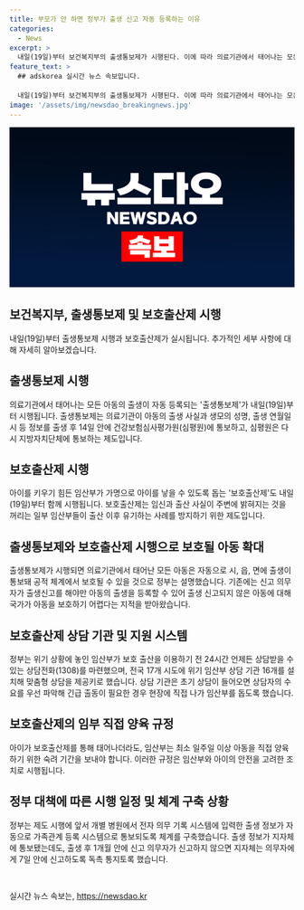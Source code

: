 ```yaml
---
title: 부모가 안 하면 정부가 출생 신고 자동 등록하는 이유
categories:
  - News
excerpt: >
  내일(19일)부터 보건복지부의 출생통보제가 시행된다. 이에 따라 의료기관에서 태어나는 모든 아동은 자동으로 등록되며, 보호출산제도 도입된다. 보호출산제는 임산부가 가명으로 아이를 낳을 수 있도록 지원하는 제도이다. 이로써 국가는 모든 아동을 보호할 수 있게 되며, 임산부에 대한 맞춤형 상담 및 보호조치도 확대된다. 또한 출생 정보가 신고되지 않을 경우, 지자체가 직권으로 아동의 출생을 등록하는 절차도 마련되었다. 해당 제도는 임산부의 양육 선택권을 존중하고, 아이를 키우기 어려운 상황에 놓인 임산부들을 보호하기 위한 것이다.
feature_text: >
  ## adskorea 실시간 뉴스 속보입니다.

  내일(19일)부터 보건복지부의 출생통보제가 시행된다. 이에 따라 의료기관에서 태어나는 모든 아동은 자동으로 등록되며, 보호출산제도 도입된다. 보호출산제는 임산부가 가명으로 아이를 낳을 수 있도록 지원하는 제도이다. 이로써 국가는 모든 아동을 보호할 수 있게 되며, 임산부에 대한 맞춤형 상담 및 보호조치도 확대된다. 또한 출생 정보가 신고되지 않을 경우, 지자체가 직권으로 아동의 출생을 등록하는 절차도 마련되었다. 해당 제도는 임산부의 양육 선택권을 존중하고, 아이를 키우기 어려운 상황에 놓인 임산부들을 보호하기 위한 것이다.
image: '/assets/img/newsdao_breakingnews.jpg'
---
```


<p><img src="/assets/img/newsdao_breakingnews.jpg" alt="adskorea 속보" /></p>

<h2 data-ke-size="size26">보건복지부, 출생통보제 및 보호출산제 시행</h2>

<p data-ke-size="size16">내일(19일)부터 출생통보제 시행과 보호출산제가 실시됩니다. 추가적인 세부 사항에 대해 자세히 알아보겠습니다.</p>

<h2>출생통보제 시행</h2>

<p data-ke-size="size16">의료기관에서 태어나는 모든 아동의 출생이 자동 등록되는 '출생통보제'가 내일(19일)부터 시행됩니다. 출생통보제는 의료기관이 아동의 출생 사실과 생모의 성명, 출생 연월일시 등 정보를 출생 후 14일 안에 건강보험심사평가원(심평원)에 통보하고, 심평원은 다시 지방자치단체에 통보하는 제도입니다.</p>

<h2>보호출산제 시행</h2>

<p data-ke-size="size16">아이를 키우기 힘든 임산부가 가명으로 아이를 낳을 수 있도록 돕는 '보호출산제'도 내일(19일)부터 함께 시행됩니다. 보호출산제는 임신과 출산 사실이 주변에 밝혀지는 것을 꺼리는 일부 임산부들이 출산 이후 유기하는 사례를 방지하기 위한 제도입니다.</p>

<h2>출생통보제와 보호출산제 시행으로 보호될 아동 확대</h2>

<p data-ke-size="size16">출생통보제가 시행되면 의료기관에서 태어난 모든 아동은 자동으로 시, 읍, 면에 출생이 통보돼 공적 체계에서 보호될 수 있을 것으로 정부는 설명했습니다. 기존에는 신고 의무자가 출생신고를 해야만 아동의 출생을 등록할 수 있어 출생 신고되지 않은 아동에 대해 국가가 아동을 보호하기 어렵다는 지적을 받아왔습니다.</p>

<h2>보호출산제 상담 기관 및 지원 시스템</h2>

<p data-ke-size="size16">정부는 위기 상황에 놓인 임산부가 보호 출산을 이용하기 전 24시간 언제든 상담받을 수 있는 상담전화(1308)를 마련했으며, 전국 17개 시도에 위기 임산부 상담 기관 16개를 설치해 맞춤형 상담을 제공키로 했습니다. 상담 기관은 초기 상담이 들어오면 상담자의 수요를 우선 파악해 긴급 출동이 필요한 경우 현장에 직접 나가 임산부를 돕도록 했습니다.</p>

<h2>보호출산제의 임부 직접 양육 규정</h2>

<p data-ke-size="size16">아이가 보호출산제를 통해 태어나더라도, 임산부는 최소 일주일 이상 아동을 직접 양육하기 위한 숙려 기간을 보내야 합니다. 이러한 규정은 임산부와 아이의 안전을 고려한 조치로 시행됩니다.</p>

<h2>정부 대책에 따른 시행 일정 및 체계 구축 상황</h2>

<p data-ke-size="size16">정부는 제도 시행에 앞서 개별 병원에서 전자 의무 기록 시스템에 입력한 출생 정보가 자동으로 가족관계 등록 시스템으로 통보되도록 체계를 구축했습니다. 출생 정보가 지자체에 통보됐는데도, 출생 후 1개월 안에 신고 의무자가 신고하지 않으면 지자체는 의무자에게 7일 안에 신고하도록 독촉 통지토록 했습니다.</p>

<p data-ke-size="size16">&nbsp;</p>
실시간 뉴스 속보는, <a href="https://newsdao.kr" rel="dofollow">https://newsdao.kr</a>


